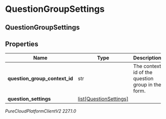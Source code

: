 # QuestionGroupSettings

## QuestionGroupSettings

## Properties

|Name | Type | Description | Notes|
|------------ | ------------- | ------------- | -------------|
| **question_group_context_id** | str | The context id of the question group in the form. | [optional] |
| **question_settings** | [list[QuestionSettings]](QuestionSettings) |  | [optional] |



_PureCloudPlatformClientV2 227.1.0_
